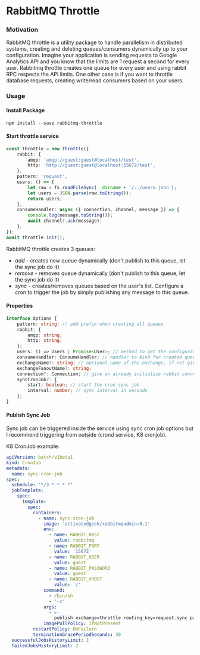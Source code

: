 # RabbitMQ Throttle
### Motivation
RabbitMQ throttle is a utility package to handle parallelism in distributed systems, creating and deleting queues/consumers dynamically up to your configuration.
Imagine your application is sending requests to Google Analytics API and you know that the limits are 1 request a second for every user.  Rabbitmq throttle creates one queue for every user and using rabbit RPC respects the API limits.
One other case is if you want to throttle database requests, creating write/read consumers based on your users.
### Usage

#### Install Package
```shell
npm install --save rabbitmq-throttle
```

#### Start throttle service


```typescript
const throttle = new Throttle({
	rabbit: {
		amqp: 'amqp://guest:guest@localhost/test',
		http: 'http://guest:guest@localhost:15672/test',
	},
	pattern: 'request',
	users: () => {
		let raw = fs.readFileSync(__dirname + '/../users.json');
		let users = JSON.parse(raw.toString());
		return users;
	},
	consumeHandler: async ({ connection, channel, message }) => {
		console.log(message.toString());
		await channel?.ack(message);
	},
});
await throttle.init();
```
RabbitMQ throttle creates 3 queues:
* *add* - creates new queue dynamically (don't publish to this queue, let the sync job do it)
* *remove* - removes queue dynamically (don't publish to this queue, let the sync job do it)
* *sync* - creates/removes queues based on the user's list. Configure a cron to trigger the job by simply publishing any message to this queue.

#### Properties
```typescript
interface Options {
	pattern: string; // add prefix when creating all queues
	rabbit: {
		amqp: string;
		http: string;
	};
	users: () => Users | Promise<User>; // method to get the configuration of users.
	consumeHandler: ConsumeHandler; // handler to bind for created queues
	exchangeName?: string; // optional name of the exchange, if not given will creates a default
	exchangeFanoutName?: string;
	connection?: Connection; // give an already initialize rabbit connection, if not it's creates a new one
	syncCronJob?: {
		start: boolean; // start the cron sync job
		interval: number; // sync interval in seconds
	};
}
```
#### Publish Sync Job
Sync job can be triggered inside the service using sync cron job options but I recommend triggering from outside (crond service, K8 cronjob).

K8 CronJob example:
```yaml
apiVersion: batch/v1beta1
kind: CronJob
metadata:
  name: sync-cron-job
spec:
  schedule: "*/3 * * * *"
  jobTemplate:
    spec:
      template:
        spec:
          containers:
            - name: sync-cron-job
              image: 'activatedgeek/rabbitmqadmin:0.1'
              env:
                - name: RABBIT_HOST
                  value: rabbitmq
                - name: RABBIT_PORT
                  value: '15672'
                - name: RABBIT_USER
                  value: guest
                - name: RABBIT_PASSWORD
                  value: guest
                - name: RABBIT_VHOST
                  value: '/'
              command:
                - /bin/sh
                - '-c'
              args:
                - >-
                  publish exchange=throttle routing_key=request.sync payload=" "
              imagePullPolicy: IfNotPresent
          restartPolicy: OnFailure
          terminationGracePeriodSeconds: 30
  successfulJobsHistoryLimit: 1
  failedJobsHistoryLimit: 2

```
